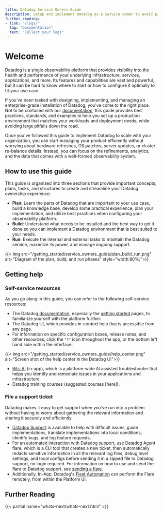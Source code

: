 ```yaml
---
title: Datadog Service Owners Guide
description: Setup and implement Datadog as a Service owner to avoid pit-falls down the road
further_reading:
- link: "/logs/"
  tag: "Documentation"
  text: "Collect your logs"
---
```


# Welcome

Datadog is a single observability platform that provides visibility into the health and performance of your underlying infrastructure, services, applications, and more. Its features and capabilities are vast and powerful, but it can be hard to know where to start or how to configure it optimally to fit your use case.

If you've been tasked with designing, implementing, and managing an enterprise-grade installation of Datadog, you've come to the right place. Not to be confused with our [documentation][1], this guide provides best practices, standards, and examples to help you set up a production environment that matches your workloads and deployment needs, while avoiding large pitfalls down the road.

Once you've followed this guide to implement Datadog to scale with your organization, you can start managing your product efficiently without worrying about hardware refreshes, OS patches, server updates, or cluster re-balance details. Instead, you can focus on the refinements, analytics, and the data that comes with a well-formed observability system.  

## How to use this guide

This guide is organized into three sections that provide important concepts, plans, tasks, and structures to create and streamline your Datadog ownership experience:

* **Plan**: Learn the parts of Datadog that are important to your use case, build a knowledge base, develop some practical experience, plan your implementation, and utilize best practices when configuring your observability platform.  
* **Build**: Understand what needs to be installed and the best way to get it done so you can implement a Datadog environment that is best suited to your needs.  
* **Run**: Execute the internal and external tasks to maintain the Datadog service, maximize its power, and manage ongoing support.

{{< img src="/getting_started/service_owners_guide/plan_build_run.png" alt="Diagram of the plan, build, and run phases" style="width:80%;">}}

## Getting help

### Self-service resources

As you go along in this guide, you can refer to the following self-service resources:

* The Datadog [documentation][1], especially the [getting started][2] pages, to familiarize yourself with the platform further.  
* The Datadog UI, which provides in-context help that is accessible from any page.
* For information on specific configuration boxes, release notes, and other resources, click the `"?"` icon throughout the app, or the bottom left hand side within the interface.

{{< img src="/getting_started/service_owners_guide/help_center.png" alt="Screen shot of the help center in the Datadog UI">}}


* [Bits-AI][3] (in-app), which is a platform-wide AI assisted troubleshooter that helps you identify and remediate issues in your applications and infrastructure.  
* Datadog training courses (suggested courses [here]).

### File a support ticket

Datadog makes it easy to get support when you've run into a problem without having to worry about gathering the relevant information and sharing it securely and efficiently.

* [Datadog Support][4] is available to help with difficult issues, guide implementations, translate implementations into local conditions, identify bugs, and log feature requests.  
* For an automated interaction with Datadog support, use Datadog Agent flare, which is a CLI tool that creates a new ticket, then automatically redacts sensitive information in all the relevant log files, debug level settings, and local configs before sending it in a zipped file to Datadog support, no login required. For information on how to use and send the flare to Datadog support, see [sending a flare][5].  
* Additionally, In-App, Datadog's [Fleet Automation][6] can perform the Flare remotely, from within the Platform UI.


[1]: https://docs.datadoghq.com/
[2]: /getting_started/
[3]: /bits_ai/
[4]: /help/
[5]: /agent/troubleshooting/send_a_flare
[6]: /agent/fleet_automation/

## Further Reading

{{< partial name="whats-next/whats-next.html" >}}